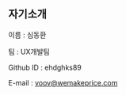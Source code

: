 자기소개
---------------------
이름 : 심동환

팀 : UX개발팀

Github ID : ehdghks89

E-mail : voov@wemakeprice.com
